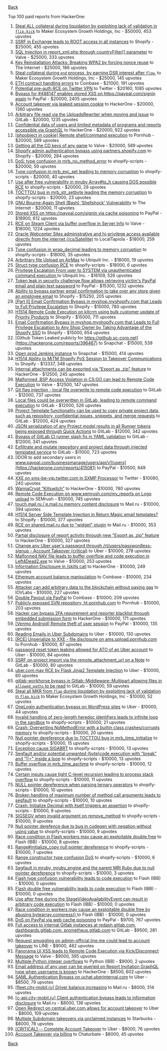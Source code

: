 [Back](../README.md)

Top 100 paid reports from HackerOne:

1. [Steal ALL collateral during liquidation by exploiting lack of validation in `flip.kick`](https://hackerone.com/reports/684092) to Maker Ecosystem Growth Holdings, Inc - $50000, 453 upvotes
2. [SSRF in Exchange leads to ROOT access in all instances](https://hackerone.com/reports/341876) to Shopify - $25000, 455 upvotes
3. [SQL Injection in report_xml.php through countryFilter[] parameter](https://hackerone.com/reports/383127) to Valve - $25000, 333 upvotes
4. [Key Reinstallation Attacks: Breaking WPA2 by forcing nonce reuse](https://hackerone.com/reports/286740) to The Internet - $25000, 186 upvotes
5. [Steal collateral during `end` process, by earning DSR interest after `flow`.](https://hackerone.com/reports/672664) to Maker Ecosystem Growth Holdings, Inc - $25000, 145 upvotes
6. [ETH contract handling errors](https://hackerone.com/reports/328526) to Coinbase - $21000, 191 upvotes
7. [Potential pre-auth RCE on Twitter VPN](https://hackerone.com/reports/591295) to Twitter - $20160, 1085 upvotes
8. [Bypass for #488147 enables stored XSS on https://paypal.com/signin again](https://hackerone.com/reports/510152) to PayPal - $20000, 2405 upvotes
9. [Account takeover via leaked session cookie](https://hackerone.com/reports/745324) to HackerOne - $20000, 1360 upvotes
10. [Arbitrary file read via the UploadsRewriter when moving and issue](https://hackerone.com/reports/827052) to GitLab - $20000, 1235 upvotes
11. [Confidential data of users and limited metadata of programs and reports accessible via GraphQL](https://hackerone.com/reports/489146) to HackerOne - $20000, 922 upvotes
12. [[phpobject in cookie] Remote shell/command execution](https://hackerone.com/reports/141956) to Pornhub - $20000, 589 upvotes
13. [Getting all the CD keys of any game](https://hackerone.com/reports/391217) to Valve - $20000, 589 upvotes
14. [Shopify admin authentication bypass using partners.shopify.com](https://hackerone.com/reports/270981) to Shopify - $20000, 284 upvotes
15. [DoS: type confusion in mrb_no_method_error](https://hackerone.com/reports/181871) to shopify-scripts - $20000, 59 upvotes
16. [Type confusion in mrb_exc_set leading to memory corruption](https://hackerone.com/reports/185041) to shopify-scripts - $20000, 40 upvotes
17. [Use after free vulnerability in mruby Array#to_h causing DOS possible RCE](https://hackerone.com/reports/181321) to shopify-scripts - $20000, 29 upvotes
18. [TOCTTOU bug in mrb_str_setbyte leading the memory corruption](https://hackerone.com/reports/181893) to shopify-scripts - $20000, 23 upvotes
19. [GNU Bourne-Again Shell (Bash) 'Shellshock' Vulnerability](https://hackerone.com/reports/29839) to The Internet - $20000, 11 upvotes
20. [Stored XSS on https://paypal.com/signin via cache poisoning](https://hackerone.com/reports/488147) to PayPal - $18900, 612 upvotes
21. [RCE on Steam Client via buffer overflow in Server Info](https://hackerone.com/reports/470520) to Valve - $18000, 1224 upvotes
22. [Oracle Webcenter Sites administrative and hi-privilege access available directly from the internet (/cs/Satellite)](https://hackerone.com/reports/170532) to LocalTapiola - $18000, 259 upvotes
23. [Type confusion in wrap_decimal leading to memory corruption](https://hackerone.com/reports/185051) to shopify-scripts - $18000, 35 upvotes
24. [Arbritrary file Upload on AirMax](https://hackerone.com/reports/73480) to Ubiquiti Inc. - $18000, 19 upvotes
25. [Struct type confusion RCE](https://hackerone.com/reports/181879) to shopify-scripts - $18000, 6 upvotes
26. [Privilege Escalation From user to SYSTEM via unauthenticated command execution ](https://hackerone.com/reports/544928) to Ubiquiti Inc. - $16109, 526 upvotes
27. [Token leak in security challenge flow allows retrieving victim's PayPal email and plain text password](https://hackerone.com/reports/739737) to PayPal - $15300, 1232 upvotes
28. [Ability to bypass partner email confirmation to take over any store given an employee email](https://hackerone.com/reports/300305) to Shopify - $15250, 205 upvotes
29. [[Part II] Email Confirmation Bypass in myshop.myshopify.com that Leads to Full Privilege Escalation](https://hackerone.com/reports/796808) to Shopify - $15000, 780 upvotes
30. [H1514 Remote Code Execution on kitcrm using bulk customer update of Priority Products](https://hackerone.com/reports/422944) to Shopify - $15000, 711 upvotes
31. [Email Confirmation Bypass in myshop.myshopify.com that Leads to Full Privilege Escalation to Any Shop Owner by Taking Advantage of the Shopify SSO](https://hackerone.com/reports/791775) to Shopify - $15000, 654 upvotes
32. [Github Token Leaked publicly for https://github.sc-corp.net](https://hackerone.com/reports/396467) to Snapchat - $15000, 539 upvotes
33. [Open prod Jenkins instance](https://hackerone.com/reports/231460) to Snapchat - $15000, 414 upvotes
34. [H1514 Ability to MiTM Shopify PoS Session to Takeover Communications](https://hackerone.com/reports/423467) to Shopify - $13337, 348 upvotes
35. [Internal attachments can be exported via "Export as .zip" feature](https://hackerone.com/reports/186230) to HackerOne - $12500, 245 upvotes
36. [Malformed .BSP Access Violation in CS:GO can lead to Remote Code Execution](https://hackerone.com/reports/351014) to Valve - $12500, 147 upvotes
37. [Git flag injection - local file overwrite to remote code execution](https://hackerone.com/reports/658013) to GitLab - $12000, 737 upvotes
38. [Local files could be overwritten in GitLab, leading to remote command execution](https://hackerone.com/reports/587854) to GitLab - $12000, 526 upvotes
39. [Project Template functionality can be used to copy private project data, such as repository, confidential issues, snippets, and merge requests](https://hackerone.com/reports/689314) to GitLab - $12000, 424 upvotes
40. [JSON serialization of any Project model results in all Runner tokens being exposed through Quick Actions](https://hackerone.com/reports/509924) to GitLab - $12000, 342 upvotes
41. [Bypass of GitLab CI runner slash fix in YAML validation](https://hackerone.com/reports/409395) to GitLab - $12000, 341 upvotes
42. [Exfiltrate and mutate repository and project data through injected templated service](https://hackerone.com/reports/446585) to GitLab - $11000, 723 upvotes
43. [IDOR to add secondary users in www.paypal.com/businessmanage/users/api/v1/users](https://hackerone.com/reports/415081) to PayPal - $10500, 649 upvotes
44. [XXE on sms-be-vip.twitter.com in SXMP Processor](https://hackerone.com/reports/248668) to Twitter - $10080, 240 upvotes
45. [WannaCrypt “Killswitch”](https://hackerone.com/reports/228648) to HackerOne - $10000, 780 upvotes
46. [Remote Code Execution on www.semrush.com/my_reports on Logo upload](https://hackerone.com/reports/403417) to SEMrush - $10000, 745 upvotes
47. [touch.mail.ru / e.mail.ru memory content disclosure](https://hackerone.com/reports/513236) to Mail.ru - $10000, 394 upvotes
48. [H1514 Server Side Template Injection in Return Magic email templates?](https://hackerone.com/reports/423541) to Shopify - $10000, 377 upvotes
49. [RCE on shared.mail.ru due to "widget" plugin](https://hackerone.com/reports/518637) to Mail.ru - $10000, 353 upvotes
50. [Partial disclosure of report activity through new "Export as .zip" feature](https://hackerone.com/reports/182358) to HackerOne - $10000, 327 upvotes
51. [Change any Uber user's password through /rt/users/passwordless-signup - Account Takeover (critical)](https://hackerone.com/reports/143717) to Uber - $10000, 278 upvotes
52. [Malformed NAV file leads to buffer overflow and code execution in Left4Dead2.exe](https://hackerone.com/reports/542180) to Valve - $10000, 253 upvotes
53. [Information Disclosure in /skills call](https://hackerone.com/reports/188719) to HackerOne - $10000, 249 upvotes
54. [Ethereum account balance manipulation](https://hackerone.com/reports/300748) to Coinbase - $10000, 234 upvotes
55. [Attacker can add arbitrary data to the blockchain without paying gas](https://hackerone.com/reports/396954) to IOVLabs - $10000, 227 upvotes
56. [Double Payout via PayPal](https://hackerone.com/reports/307239) to Coinbase - $10000, 209 upvotes
57. [Publicly exposed SVN repository, ht.pornhub.com](https://hackerone.com/reports/72243) to Pornhub - $10000, 203 upvotes
58. [Hacker can bypass 2FA requirement and reporter blacklist through embedded submission form](https://hackerone.com/reports/418767) to HackerOne - $10000, 171 upvotes
59. [[Venmo Android] Remote theft of user session](https://hackerone.com/reports/401940) to PayPal - $10000, 135 upvotes
60. [Reading Emails in Uber Subdomains](https://hackerone.com/reports/156536) to Uber - $10000, 130 upvotes
61. [[RCE] Unserialize to XXE - file disclosure on ams.upload.pornhub.com](https://hackerone.com/reports/142562) to Pornhub - $10000, 87 upvotes
62. [password reset token leaking allowed for ATO of an Uber account](https://hackerone.com/reports/173551) to Uber - $10000, 84 upvotes
63. [SSRF on project import via the remote_attachment_url on a Note](https://hackerone.com/reports/826361) to GitLab - $10000, 80 upvotes
64. [uber.com may RCE by Flask Jinja2 Template Injection](https://hackerone.com/reports/125980) to Uber - $10000, 60 upvotes
65. [gitlab-workhorse bypass in Gitlab::Middleware::Multipart allowing files in `allowed_paths` to be read](https://hackerone.com/reports/850447) to GitLab - $10000, 59 upvotes
66. [Steal all MKR from `flap` during liquidation by exploiting lack of validation in `flap.kick`](https://hackerone.com/reports/684152) to Maker Ecosystem Growth Holdings, Inc - $10000, 52 upvotes
67. [OneLogin authentication bypass on WordPress sites](https://hackerone.com/reports/136169) to Uber - $10000, 44 upvotes
68. [Invalid handling of zero-length heredoc identifiers leads to infinite loop in the sandbox](https://hackerone.com/reports/187305) to shopify-scripts - $10000, 21 upvotes
69. [Crash: Overwriting NoMethodError with a builtin class crashes/corrupts memory](https://hackerone.com/reports/186723) to shopify-scripts - $10000, 20 upvotes
70. [Null pointer dereference due to TOCTTOU bug in mrb_time_initialize](https://hackerone.com/reports/182274) to shopify-scripts - $10000, 15 upvotes
71. [Exception cause SIGABRT](https://hackerone.com/reports/180977) to shopify-scripts - $10000, 13 upvotes
72. [Segfault and/or potential unwanted (byte)code execution with "break" and "||=" inside a loop](https://hackerone.com/reports/183356) to shopify-scripts - $10000, 13 upvotes
73. [Buffer overflow in mrb_time_asctime](https://hackerone.com/reports/188326) to shopify-scripts - $10000, 12 upvotes
74. [Certain inputs cause tight C-level recursion leading to process stack overflow](https://hackerone.com/reports/189633) to shopify-scripts - $10000, 11 upvotes
75. [NULL pointer dereference when parsing ternary operators](https://hackerone.com/reports/181677) to shopify-scripts - $10000, 10 upvotes
76. [Broken handling of maximum number of method call arguments leads to segfault](https://hackerone.com/reports/182484) to shopify-scripts - $10000, 10 upvotes
77. [Crash: Initialize Decimal with itself triggers an assertion](https://hackerone.com/reports/185775) to shopify-scripts - $10000, 9 upvotes
78. [SIGSEGV when invalid argument on remove_method](https://hackerone.com/reports/181874) to shopify-scripts - $10000, 9 upvotes
79. [Null pointer derefence due to bug in codegen with negation without using value](https://hackerone.com/reports/187536) to shopify-scripts - $10000, 9 upvotes
80. [Race condition in Flash workers may cause an exploitabl​e double free](https://hackerone.com/reports/37240) to Flash (IBB) - $10000, 8 upvotes
81. [Range#initialize_copy null pointer dereference](https://hackerone.com/reports/181685) to shopify-scripts - $10000, 7 upvotes
82. [Range constructor type confusion DoS](https://hackerone.com/reports/181910) to shopify-scripts - $10000, 6 upvotes
83. [Segfault in mruby, mruby_engine and the parent MRI Ruby due to null pointer dereference](https://hackerone.com/reports/181828) to shopify-scripts - $10000, 3 upvotes
84. [Flash type confusion vulnerability leads to code execution](https://hackerone.com/reports/2106) to Flash (IBB) - $10000, 0 upvotes
85. [Flash double free vulnerability leads to code execution](https://hackerone.com/reports/2170) to Flash (IBB) - $10000, 0 upvotes
86. [Use after free during the StageVideoAvailabilityEvent can result in arbitrary code execution](https://hackerone.com/reports/47232) to Flash (IBB) - $10000, 0 upvotes
87. [Race condition in workers may cause an exploitable double free by abusing bytearray.compress()  ](https://hackerone.com/reports/47227) to Flash (IBB) - $10000, 0 upvotes
88. [DoS on PayPal via web cache poisoning](https://hackerone.com/reports/622122) to PayPal - $9700, 767 upvotes
89. [Full access to internal Gitlab instances at redash.gitlab.com, dashboards.gitlab.com, prometheus.gitlab.com](https://hackerone.com/reports/498964) to GitLab - $9500, 281 upvotes
90. [Request smuggling on admin-official.line.me could lead to account takeover](https://hackerone.com/reports/740037) to LINE - $9000, 482 upvotes
91. [Panorama UI XSS leads to Remote Code Execution via Kick/Disconnect Message](https://hackerone.com/reports/631956) to Valve - $9000, 395 upvotes
92. [Multiple Python integer overflows](https://hackerone.com/reports/55017) to Python (IBB) - $9000, 2 upvotes
93. [Email address of any user can be queried on Report Invitation GraphQL type when username is known](https://hackerone.com/reports/792927) to HackerOne - $8500, 602 upvotes
94. [SAML Authentication Bypass on uchat.uberinternal.com](https://hackerone.com/reports/223014) to Uber - $8500, 79 upvotes
95. [[fleet.city-mobil.ru] Driver balance increasing](https://hackerone.com/reports/751347) to Mail.ru - $8000, 314 upvotes
96. [[c-api.city-mobil.ru] Client authentication bypass leads to information disclosure](https://hackerone.com/reports/772118) to Mail.ru - $8000, 136 upvotes
97. [Open Redirect on central.uber.com allows for account takeover](https://hackerone.com/reports/206591) to Uber - $8000, 109 upvotes
98. [Multiple Subdomain takeovers via unclaimed instances](https://hackerone.com/reports/276269) to Starbucks - $8000, 78 upvotes
99. [[CRITICAL] -- Complete Account Takeover](https://hackerone.com/reports/136885) to Uber - $8000, 76 upvotes
100. [Account Takeover via billing](https://hackerone.com/reports/394329) to Chaturbate - $8000, 45 upvotes


[Back](../README.md)